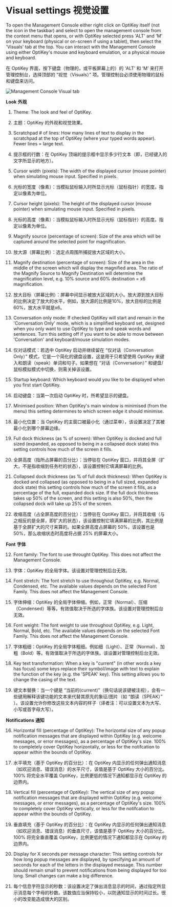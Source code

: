 Visual settings
视觉设置
======

To open the Management Console either right click on OptiKey itself (not the icon in the taskbar) and select to open the management console from the context menu that opens, or with OptiKey selected press 'ALT' and 'M' on your keyboard (physical or on-screen if using a tablet), then select the 'Visuals' tab at the top. You can interact with the Management Console using either OptiKey's mouse and keyboard emulation, or a physical mouse and keyboard.

在 OptiKey 界面，按下键盘（物理的，或平板屏幕上的）的 ‘ALT’ 和 ‘M’ 来打开管理控制台，选择顶部的 “视觉（Visuals）” 项。管理控制台必须使用物理的鼠标和键盘来访问。

![Management Console Visual tab](https://github.com/JuliusSweetland/OptiKey/blob/gh-pages/images/Management_Console_Visual_Numbered.png)

<a name="visuals-look">**Look**</a>
<a name="visuals-look">**外观**</a>

1. Theme: The look and feel of OptiKey.
1. 主题：OptiKey 的外观和视觉效果。

2. Scratchpad # of lines: How many lines of text to display in the scratchpad at the top of OptiKey (where your typed words appear). Fewer lines = large text.
2. 提示框的行数：在 OptiKey 顶端的提示框中显示多少行文本（即，已经键入的文字所显示的地方）。

3. Cursor width (pixels): The width of the displayed cursor (mouse pointer) when simulating mouse input. Specified in pixels.
3. 光标的宽度（像素）：当模拟鼠标输入时所显示光标（鼠标指针）的宽度。指定以像素为单位。

4. Cursor height (pixels): The height of the displayed cursor (mouse pointer) when simulating mouse input. Specified in pixels.
4. 光标的高度（像素）：当模拟鼠标输入时所显示光标（鼠标指针）的高度。指定以像素为单位。

5. Magnify source (percentage of screen): Size of the area which will be captured around the selected point for magnification.
5. 放大源（屏幕比例）：选定点周围所捕捉放大区域的大小。

6. Magnify destination (percentage of screen): Size of the area in the middle of the screen which will display the magnified area. The ratio of the Magnify Source to Magnify Destination will determine the magnification level, e.g. 10% source and 60% destination = x6 magnification.
6. 放大目标（屏幕比例）：屏幕中间显示被放大区域的大小。放大源到放大目标的比例决定了放大的水平，例如，放大源的比例是10%，放大目标的比例是60%，放大水平就是x6。

7. Conversation only mode: If checked OptiKey will start and remain in the 'Conversation Only' mode, which is a simplified keyboard set, designed when you only want to use OptiKey to type and speak words and sentences. Turn this setting off if you want to be able to move between 'Conversation' and keyboard/mouse simulation modes.
7. 仅对话模式：若选中 OptiKey 启动并继续留在 “仅对话（Conversation Only）” 模式，它是一个简化的键盘设置，这是用于只希望使用 OptiKey 来键入和朗读（speak）单词和句子。如果想在 “对话（Conversation）” 和键盘/鼠标模拟模式中切换，则需关掉该设置。

8. Startup keyboard: Which keyboard would you like to be displayed when you first start OptiKey.
8. 启动键盘：当第一次启动 OptiKey 时，所希望显示的键盘。

9. Minimised position: When OptiKey's main window is minimised (from the menu) this setting determines to which screen edge it should minimise.
9. 最小化位置：当 OptiKey 的主窗口被最小化（通过菜单），该设置决定了其被最小化到哪个屏幕边缘。

10. Full dock thickness (as % of screen): When OptiKey is docked and full sized (expanded, as opposed to being in a collapsed dock state) this setting controls how much of the screen it fills.
10. 全屏高度（指所占屏幕的百分比）：当停驻在 OptiKey 窗口，并将其全屏（扩大，不是指收缩到任务栏的状态），该设置控制它填满屏幕的比例。

11.  Collapsed dock thickness (as % of full dock thickness): When OptiKey is docked and collapsed (as opposed to being in a full sized, expanded dock state) this setting controls how much of the screen it fills, as a percentage of the full, expanded dock size. If the full dock thickness takes up 50% of the screen, and this setting is also 50%, then the collapsed dock will take up 25% of the screen.
11. 收缩高度（占全屏高度的百分比）：当停驻在 OptiKey 窗口，并将其收缩（与之相反的是全屏，即扩大的状态），该设置控制它填满屏幕的比例，其比例是基于全屏扩大的尺寸来算的。如果全屏高度占屏幕的 50%，该设置也是 50%，那么收缩状态时高度将占据 25% 的屏幕大小。

<a name="visuals-font">**Font**</a>
<a name="visuals-font">**字体**</a>

12. Font family: The font to use throught OptiKey. This does not affect the Management Console.
12. 字体：OptiKey 的全局字体。该设置对管理控制后台无效。

13. Font stretch: The font stretch to use throughout OptiKey, e.g. Normal, Condensed, etc. The available values depends on the selected Font Family. This does not affect the Management Console.
13. 字体伸缩：OptiKey 的全局字体伸缩。例如，正常（Normal）、压缩（Condensed）等等。有效值取决于所选的字体族。该设置对管理控制后台无效。

14. Font weight: The font weight to use throughout OptiKey, e.g. Light, Normal, Bold, etc. The available values depends on the selected Font Family. This does not affect the Management Console.
14. 字体粗细：OptiKey 的全局字体粗细。例如细（Light）、正常（Normal）、加粗（Bold）等。有效值取决于所选的字体族。该设置对管理控制后台无效。

15. Key text transformation: When a key is "current" (in other words a key has focus) some keys replace their symbol/image with text to explain the function of the key (e.g. the 'SPEAK' key). This setting allows you to change the casing of the text.
15. 键文本替换：当一个键是 “当前的(current)”（换句话说该键被注视），会有一些键用解释该键功能的文本来代替其原先的象征/图片（如 “朗读（SPEAK）” ）。该设置允许你修改这些文本内容的样子（译者注：可以设置文本为大写、小写或首字母大写）。

<a name="visuals-notifications">**Notifications**</a>
<a name="visuals-notifications">**通知**</a>

16. Horizontal fill (percentage of OptiKey): The horizontal size of any popup notification messages that are displayed within OptiKey (e.g. welcome messages, or error messages), as a percentage of OptiKey's size. 100% to completely cover OptiKey horizontally, or less for the notifcation to appear within the bounds of OptiKey.
16. 水平填充（基于 OptiKey 的百分比）：在 OptiKey 内显示的任何弹出通知消息（如欢迎消息、错误消息）的水平尺寸，该值是基于 OptiKey 大小的百分比。100% 将完全水平覆盖 OptiKey，比例更低的情况下通知都显示在 OptiKey 的边界内。

17. Vertical fill (percentage of OptiKey): The vertical size of any popup notification messages that are displayed within OptiKey (e.g. welcome messages, or error messages), as a percentage of OptiKey's size. 100% to completely cover OptiKey vertically, or less for the notifcation to appear within the bounds of OptiKey.
17. 垂直填充（基于 OptiKey 的百分比）：在 OptiKey 内显示的任何弹出通知消息（如欢迎消息、错误消息）的垂直尺寸，该值是基于 OptiKey 大小的百分比。100% 将完全垂直覆盖 OptiKey，比例更低的情况下通知都显示在 OptiKey 的边界内。

18. Display for X seconds per message character: This setting controls for how long popup messages are displayed, by specifying an amount of seconds for each of the letters in the displayed message. This number should remain small to prevent notifications from being displayed for too long. Small changes can make a big difference.
18. 每个信息字符显示的秒数：该设置决定了弹出消息显示的时间，通过指定所显示消息每个字母的秒数。该数值应当保持较小，以防通知显示的时间过长。很小的改变能造成很大的区别。
